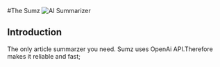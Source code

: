 #The Sumz
![AI Summarizer](https://i.ibb.co/NK12JG2/Thumbnail-26.png)

## Introduction
The only article summarzer you need. Sumz uses OpenAi API.Therefore makes it reliable and fast;
 
